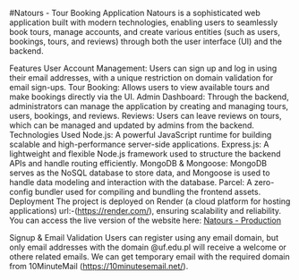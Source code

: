 #Natours - Tour Booking Application
Natours is a sophisticated web application built with modern technologies, enabling users to seamlessly book tours, manage accounts, and create various entities (such as users, bookings, tours, and reviews) through both the user interface (UI) and the backend.

Features
User Account Management: Users can sign up and log in using their email addresses, with a unique restriction on domain validation for email sign-ups.
Tour Booking: Allows users to view available tours and make bookings directly via the UI.
Admin Dashboard: Through the backend, administrators can manage the application by creating and managing tours, users, bookings, and reviews.
Reviews: Users can leave reviews on tours, which can be managed and updated by admins from the backend.
Technologies Used
Node.js: A powerful JavaScript runtime for building scalable and high-performance server-side applications.
Express.js: A lightweight and flexible Node.js framework used to structure the backend APIs and handle routing efficiently.
MongoDB & Mongoose: MongoDB serves as the NoSQL database to store data, and Mongoose is used to handle data modeling and interaction with the database.
Parcel: A zero-config bundler used for compiling and bundling the frontend assets.
Deployment
The project is deployed on Render (a cloud platform for hosting applications) url:-(https://render.com/), ensuring scalability and reliability. You can access the live version of the website here:
[Natours - Production](https://natours-yzx0.onrender.com/)

Signup & Email Validation
Users can register using any email domain, but only email addresses with the domain @uf.edu.pl will receive a welcome or othere related emails. We can get temporary email with the required domain from 10MinuteMail (https://10minutesemail.net/).
